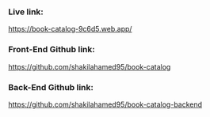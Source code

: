 ### Live link:

https://book-catalog-9c6d5.web.app/

### Front-End Github link:

https://github.com/shakilahamed95/book-catalog

### Back-End Github link:

https://github.com/shakilahamed95/book-catalog-backend
